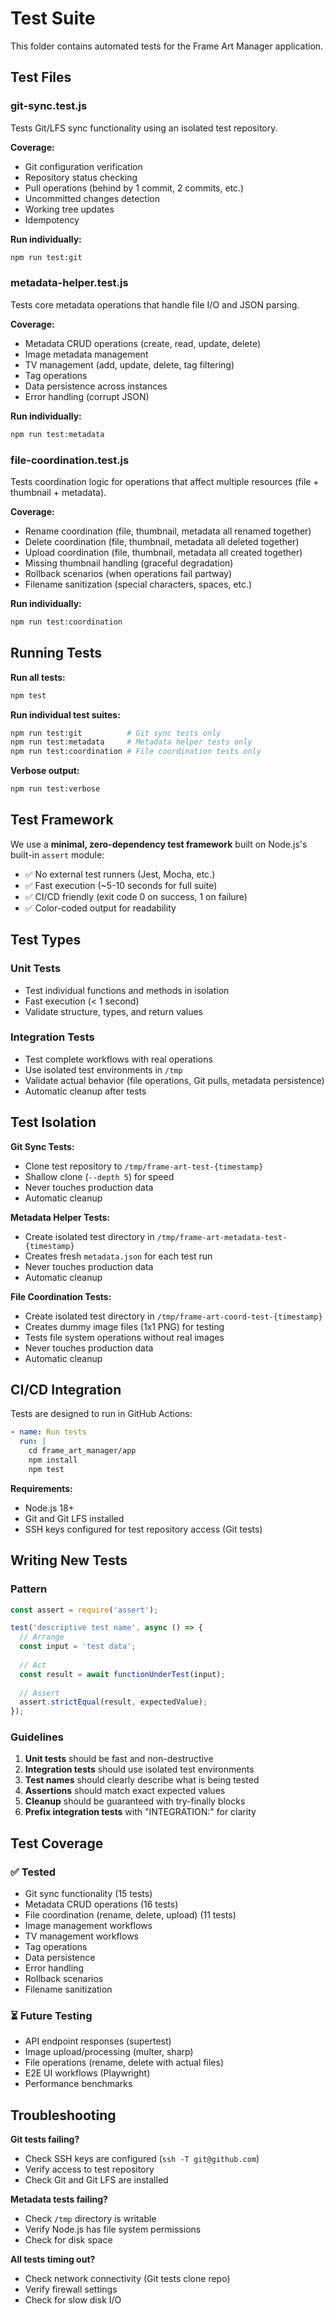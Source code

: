 # Test Suite

This folder contains automated tests for the Frame Art Manager application.

## Test Files

### git-sync.test.js
Tests Git/LFS sync functionality using an isolated test repository.

**Coverage:**
- Git configuration verification
- Repository status checking
- Pull operations (behind by 1 commit, 2 commits, etc.)
- Uncommitted changes detection
- Working tree updates
- Idempotency

**Run individually:**
```bash
npm run test:git
```

### metadata-helper.test.js
Tests core metadata operations that handle file I/O and JSON parsing.

**Coverage:**
- Metadata CRUD operations (create, read, update, delete)
- Image metadata management
- TV management (add, update, delete, tag filtering)
- Tag operations
- Data persistence across instances
- Error handling (corrupt JSON)

**Run individually:**
```bash
npm run test:metadata
```

### file-coordination.test.js
Tests coordination logic for operations that affect multiple resources (file + thumbnail + metadata).

**Coverage:**
- Rename coordination (file, thumbnail, metadata all renamed together)
- Delete coordination (file, thumbnail, metadata all deleted together)
- Upload coordination (file, thumbnail, metadata all created together)
- Missing thumbnail handling (graceful degradation)
- Rollback scenarios (when operations fail partway)
- Filename sanitization (special characters, spaces, etc.)

**Run individually:**
```bash
npm run test:coordination
```

## Running Tests

**Run all tests:**
```bash
npm test
```

**Run individual test suites:**
```bash
npm run test:git          # Git sync tests only
npm run test:metadata     # Metadata helper tests only
npm run test:coordination # File coordination tests only
```

**Verbose output:**
```bash
npm run test:verbose
```

## Test Framework

We use a **minimal, zero-dependency test framework** built on Node.js's built-in `assert` module:
- ✅ No external test runners (Jest, Mocha, etc.)
- ✅ Fast execution (~5-10 seconds for full suite)
- ✅ CI/CD friendly (exit code 0 on success, 1 on failure)
- ✅ Color-coded output for readability

## Test Types

### Unit Tests
- Test individual functions and methods in isolation
- Fast execution (< 1 second)
- Validate structure, types, and return values

### Integration Tests
- Test complete workflows with real operations
- Use isolated test environments in `/tmp`
- Validate actual behavior (file operations, Git pulls, metadata persistence)
- Automatic cleanup after tests

## Test Isolation

**Git Sync Tests:**
- Clone test repository to `/tmp/frame-art-test-{timestamp}`
- Shallow clone (`--depth 5`) for speed
- Never touches production data
- Automatic cleanup

**Metadata Helper Tests:**
- Create isolated test directory in `/tmp/frame-art-metadata-test-{timestamp}`
- Creates fresh `metadata.json` for each test run
- Never touches production data
- Automatic cleanup

**File Coordination Tests:**
- Create isolated test directory in `/tmp/frame-art-coord-test-{timestamp}`
- Creates dummy image files (1x1 PNG) for testing
- Tests file system operations without real images
- Never touches production data
- Automatic cleanup

## CI/CD Integration

Tests are designed to run in GitHub Actions:

```yaml
- name: Run tests
  run: |
    cd frame_art_manager/app
    npm install
    npm test
```

**Requirements:**
- Node.js 18+
- Git and Git LFS installed
- SSH keys configured for test repository access (Git tests)

## Writing New Tests

### Pattern

```javascript
const assert = require('assert');

test('descriptive test name', async () => {
  // Arrange
  const input = 'test data';
  
  // Act
  const result = await functionUnderTest(input);
  
  // Assert
  assert.strictEqual(result, expectedValue);
});
```

### Guidelines

1. **Unit tests** should be fast and non-destructive
2. **Integration tests** should use isolated test environments
3. **Test names** should clearly describe what is being tested
4. **Assertions** should match exact expected values
5. **Cleanup** should be guaranteed with try-finally blocks
6. **Prefix integration tests** with "INTEGRATION:" for clarity

## Test Coverage

### ✅ Tested
- Git sync functionality (15 tests)
- Metadata CRUD operations (16 tests)
- File coordination (rename, delete, upload) (11 tests)
- Image management workflows
- TV management workflows
- Tag operations
- Data persistence
- Error handling
- Rollback scenarios
- Filename sanitization

### ⏳ Future Testing
- API endpoint responses (supertest)
- Image upload/processing (multer, sharp)
- File operations (rename, delete with actual files)
- E2E UI workflows (Playwright)
- Performance benchmarks

## Troubleshooting

**Git tests failing?**
- Check SSH keys are configured (`ssh -T git@github.com`)
- Verify access to test repository
- Check Git and Git LFS are installed

**Metadata tests failing?**
- Check `/tmp` directory is writable
- Verify Node.js has file system permissions
- Check for disk space

**All tests timing out?**
- Check network connectivity (Git tests clone repo)
- Verify firewall settings
- Check for slow disk I/O

